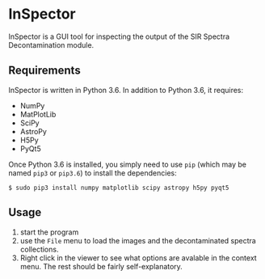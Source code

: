 # InSpector

InSpector is a GUI tool for inspecting the output of the SIR Spectra Decontamination module.

## Requirements

InSpector is written in Python 3.6. In addition to Python 3.6, it requires:

* NumPy
* MatPlotLib
* SciPy
* AstroPy
* H5Py
* PyQt5

Once Python 3.6 is installed, you simply need to use `pip` (which may be named `pip3` or `pip3.6`)
to install the dependencies:

```
$ sudo pip3 install numpy matplotlib scipy astropy h5py pyqt5
```

## Usage

1. start the program
2. use the `File` menu to load the images and the decontaminated spectra collections.
3. Right click in the viewer to see what options are avalable in the context menu. The rest should be fairly self-explanatory.
